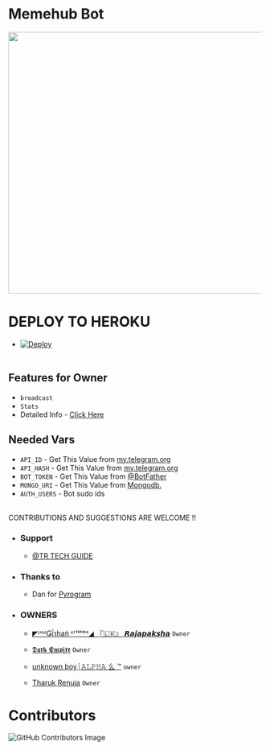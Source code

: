 # Memehub Bot
<p align="center">
<img src="https://telegra.ph/file/02e5e7f0ea0521d34cdd4.png" width="520", height="520"></p>


# DEPLOY TO HEROKU
* [![Deploy](https://www.herokucdn.com/deploy/button.svg)](https://heroku.com/deploy)
<br><br>

</details>

## Features for Owner
- `broadcast`
- `Stats`
- Detailed Info - [Click Here](https://telegra.ph/Owner-Commands-05-19-11)

## Needed Vars
- `API_ID` - Get This Value from [my.telegram.org](https://my.telegram.org)
-  `API_HASH` - Get This Value from [my.telegram.org](https://my.telegram.org)
-  `BOT_TOKEN` - Get This Value from [@BotFather](https://my.telegram.org)
-  `MONGO_URI` - Get This Value from [Mongodb.](https://mongodb.com)
-  `AUTH_USERS` - Bot sudo ids
<br><br>

CONTRIBUTIONS AND SUGGESTIONS ARE WELCOME !!


* ### Support
   - [@TR TECH GUIDE](https://t.me/trtechguide)

* ### Thanks to
   - Dan for [Pyrogram](https://github.com/Pyrogram)
* ### OWNERS
   - [◤ᴵᴬᴹǤΐรhaή ᴷʳⁱˢʰᵏᵃ◢ 『🇱🇰』 ⁪⁬⁮⁮⁮𝙍𝙖𝙟𝙖𝙥𝙖𝙠𝙨𝙝𝙖](https://github.com/Gishankrishka2) ``Owner``

   - [𝕯𝖆𝖗𝖐 𝕰𝖒𝖕𝖎𝖗𝖊](https://github.com/DARKEMPIRESL) ``Owner``

   - [unknown boy┊𝙰𝙻𝙿𝙷𝙰 么 ™](https://github.com/tkalum) ``owner``
  
   - [Tharuk Renuja](github.com/TharukRenuja) ``Owner``

# Contributors
![GitHub Contributors Image](https://contrib.rocks/image?repo=imGishan/Memehubtgsl_bot)
